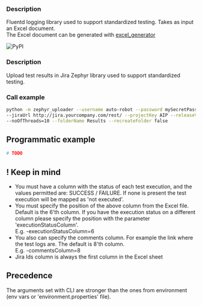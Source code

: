 ### Description

Fluentd logging library used to support standardized testing. Takes as input an Excel document.  
The Excel document can be generated with [excel_generator](https://github.com/estuaryoss/test-libs-python/tree/master/excel_generator)

![PyPI](https://img.shields.io/pypi/v/zephyr_uploader)

### Description

Upload test results in Jira Zephyr library used to support standardized testing.

### Call example

```bash
python -m zephyr_uploader --username auto-robot --password mySecretPasswd123! \
--jiraUrl http://jira.yourcompany.com/rest/ --projectKey AIP --releaseVersion 1.2-UP2020 --testCycle Regression --reportPath Regression_FTP.xls \
--noOfThreads=10 --folderName Results --recreateFolder false 
```

## Programmatic example

```python
# TODO
```

## ! Keep in mind

- You must have a column with the status of each test execution, and the values permitted are: SUCCESS / FAILURE. If
  none is present the test execution will be mapped as 'not executed'.
- You must specify the position of the above column from the Excel file. Default is the 6'th column. If you have the
  execution status on a different column please specify the position with the parameter 'executionStatusColumn'.   
  E.g. -executionStatusColumn=6
- You also can specify the comments column. For example the link where the test logs are. The default is 8'th column.   
  E.g. -commentsColumn=8
- Jira Ids column is always the first column in the Excel sheet

## Precedence

The arguments set with CLI are stronger than the ones from environment (env vars or 'environment.properties'
file).